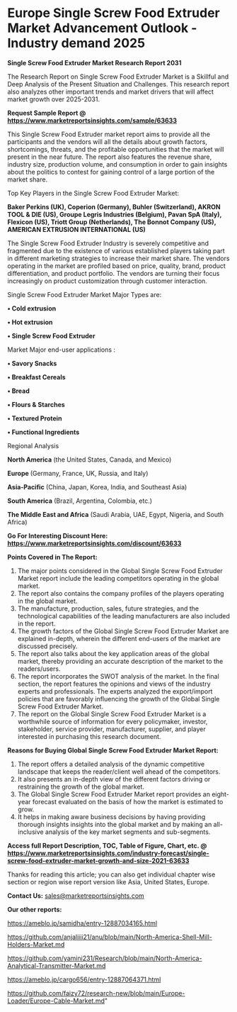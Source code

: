 # Europe Single Screw Food Extruder Market Advancement Outlook - Industry demand 2025

<strong>Single Screw Food Extruder Market Research Report 2031</strong>

The Research Report on Single Screw Food Extruder Market is a Skillful and Deep Analysis of the Present Situation and Challenges. This research report also analyzes other important trends and market drivers that will affect market growth over 2025-2031.

<strong>Request Sample Report @ <a href=https://www.marketreportsinsights.com/sample/63633>https://www.marketreportsinsights.com/sample/63633</a></strong>

This Single Screw Food Extruder market report aims to provide all the participants and the vendors will all the details about growth factors, shortcomings, threats, and the profitable opportunities that the market will present in the near future. The report also features the revenue share, industry size, production volume, and consumption in order to gain insights about the politics to contest for gaining control of a large portion of the market share.

Top Key Players in the Single Screw Food Extruder Market:

<strong>Baker Perkins (UK), Coperion (Germany), Buhler (Switzerland), AKRON TOOL & DIE (US), Groupe Legris Industries (Belgium), Pavan SpA (Italy), Flexicon (US), Triott Group (Netherlands), The Bonnot Company (US), AMERICAN EXTRUSION INTERNATIONAL (US)</strong>

The Single Screw Food Extruder Industry is severely competitive and fragmented due to the existence of various established players taking part in different marketing strategies to increase their market share. The vendors operating in the market are profiled based on price, quality, brand, product differentiation, and product portfolio. The vendors are turning their focus increasingly on product customization through customer interaction.

Single Screw Food Extruder Market Major Types are:

<strong>• Cold extrusion

• Hot extrusion

• Single Screw Food Extruder</strong>

Market Major end-user applications :

<strong>• Savory Snacks

• Breakfast Cereals

• Bread

• Flours & Starches

• Textured Protein

• Functional Ingredients</strong>

Regional Analysis

</u><strong><b>North America</b></strong> (the United States, Canada, and Mexico)

<strong><b>Europe </b></strong>(Germany, France, UK, Russia, and Italy)

<strong><b>Asia-Pacific</b></strong> (China, Japan, Korea, India, and Southeast Asia)

<strong><b>South America</b></strong> (Brazil, Argentina, Colombia, etc.)

<strong><b>The Middle East and Africa</b></strong> (Saudi Arabia, UAE, Egypt, Nigeria, and South Africa)

<strong>Go For Interesting Discount Here: <a href=https://www.marketreportsinsights.com/discount/63633>https://www.marketreportsinsights.com/discount/63633</a></strong>

<strong>Points Covered in The Report:</strong>
<ol>
  <li>The major points considered in the Global Single Screw Food Extruder Market report include the leading competitors operating in the global market.</li>
  <li>The report also contains the company profiles of the players operating in the global market.</li>
  <li>The manufacture, production, sales, future strategies, and the technological capabilities of the leading manufacturers are also included in the report.</li>
  <li>The growth factors of the Global Single Screw Food Extruder Market are explained in-depth, wherein the different end-users of the market are discussed precisely.</li>
  <li>The report also talks about the key application areas of the global market, thereby providing an accurate description of the market to the readers/users.</li>
  <li>The report incorporates the SWOT analysis of the market. In the final section, the report features the opinions and views of the industry experts and professionals. The experts analyzed the export/import policies that are favorably influencing the growth of the Global Single Screw Food Extruder Market.</li>
  <li>The report on the Global Single Screw Food Extruder Market is a worthwhile source of information for every policymaker, investor, stakeholder, service provider, manufacturer, supplier, and player interested in purchasing this research document.</li>
</ol>
<strong>Reasons for Buying Global Single Screw Food Extruder Market Report:</strong>

<ol>
  <li>The report offers a detailed analysis of the dynamic competitive landscape that keeps the reader/client well ahead of the competitors.</li>
  <li>It also presents an in-depth view of the different factors driving or restraining the growth of the global market.</li>
  <li>The Global Single Screw Food Extruder Market report provides an eight-year forecast evaluated on the basis of how the market is estimated to grow.</li>
  <li>It helps in making aware business decisions by having providing thorough insights insights into the global market and by making an all-inclusive analysis of the key market segments and sub-segments.</li>
</ol>
<strong>Access full Report Description, TOC, Table of Figure, Chart, etc. @ <a href=https://www.marketreportsinsights.com/industry-forecast/single-screw-food-extruder-market-growth-and-size-2021-63633>https://www.marketreportsinsights.com/industry-forecast/single-screw-food-extruder-market-growth-and-size-2021-63633</a></strong>


Thanks for reading this article; you can also get individual chapter wise section or region wise report version like Asia, United States, Europe.

<strong>Contact Us:</strong>
sales@marketreportsinsights.com

<strong>Our other reports:</strong>

<a href=https://ameblo.jp/samidha/entry-12887034165.html>https://ameblo.jp/samidha/entry-12887034165.html</a>

<a href=https://github.com/anjaliiii21/anu/blob/main/North-America-Shell-Mill-Holders-Market.md>https://github.com/anjaliiii21/anu/blob/main/North-America-Shell-Mill-Holders-Market.md</a>

<a href=https://github.com/yamini231/Research/blob/main/North-America-Analytical-Transmitter-Market.md>https://github.com/yamini231/Research/blob/main/North-America-Analytical-Transmitter-Market.md</a>

<a href=https://ameblo.jp/cargo656/entry-12887064371.html>https://ameblo.jp/cargo656/entry-12887064371.html</a>

<a href=https://github.com/faizy72/research-new/blob/main/Europe-Loader/Europe-Cable-Market.md>https://github.com/faizy72/research-new/blob/main/Europe-Loader/Europe-Cable-Market.md</a>"
